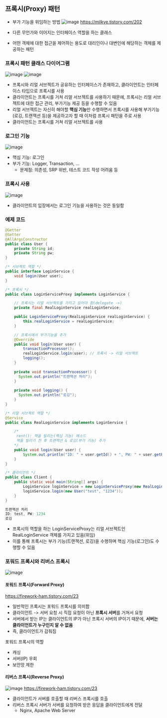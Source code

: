 ## 프록시(Proxy) 패턴
- 부가 기능을 위임하는 방법
![image](https://user-images.githubusercontent.com/50076031/156361160-8d27f745-db34-4a83-a1e2-da37443123ad.png)
https://milkye.tistory.com/202

- 다른 무언가와 이어지는 인터페이스 역할을 하는 클래스
- 어떤 객체에 대한 접근을 제어하는 용도로 대리인이나 대변인에 해당하는 객체를 제공하는 패턴

### 프록시 패턴 클래스 다이어그램
![image](https://user-images.githubusercontent.com/50076031/156361498-10f20c76-5a36-4288-8597-34bc2b3832c4.png)
![image](https://user-images.githubusercontent.com/50076031/156361505-1fd8dd65-ac4d-4b95-b9a1-545b577ede3f.png)
- 프록시와 리얼 서브젝트가 공유하는 인터페이스가 존재하고, 클라이언트는 인터페이스 타입으로 프록시를 사용
- 클라이언트는 프록시를 거쳐 리얼 서브젝트를 사용하기 때문에, 프록시는 리얼 서브젝트에 대한 접근 관리, 부가기능 제공 등을 수행할 수 있음
- 리얼 서브젝트는 자신히 해야할 **핵심 기능**만 수행하면서 프록시를 사용해 부가기능(로깅, 트랜잭션 등)을 제공하고자 할 때 이처럼 프록시 패턴을 주로 사용
- 클라이언트는 프록시를 거쳐 리얼 서브젝트를 사용

### 로그인 기능
![image](https://user-images.githubusercontent.com/50076031/156361828-54587308-22e9-4f18-84f1-fc13781c600a.png)
- 핵심 기능: 로그인
- 부가 기능: Logger, Transaction, ...
  - 문제점: 의존성, SRP 위반, 테스트 코드 작성 어려움 등

### 프록시 사용
![image](https://user-images.githubusercontent.com/50076031/156363104-8310108e-460a-4797-b635-17e999d9027f.png)
- 클라이언트의 입장에서는 로그인 기능을 사용하는 것은 동일함

### 예제 코드
```java
@Getter
@Setter
@AllArgsConstructor
public class User {
    private String id;
    private String pw;
}

/* 서브젝트 역할 */
public interface LoginService {
    void login(User user);
}

/* 프록시 */
public class LoginServiceProxy implements LoginService {

    // 프록시는 리얼 서브젝트를 가지고 있어야 함(delegate ->)
    private final RealLoginService realLoginService;

    public LoginServiceProxy(RealLoginService realLoginService) {
        this.realLoginService = realLoginService;
    }

    // 프록시에서 부가기능을 추가
    @Override
    public void login(User user) {
        transactionProcessor();
        realLoginService.login(user); // 프록시 -> 리얼 서브젝트
        logging();
    }
    
    private void transactionProcessor() {
      System.out.println("트랜잭션 처리");
    }
    
    private void logging() {
      System.out.println("로깅");
    }
}

/* 리얼 서브젝트 역할 */
@Service
public class RealLoginService implements LoginService {

    /*
     rent(): 책을 빌리는(핵심 기능) 메소드
     책을 빌리기 전 후 트랜잭션 & 로깅(부가 기능) 추가
    */
    public void login(User user) {
        System.out.println("ID: " + user.getId() + ", PW: " + user.getPw());
    }
}

/* 클라이언트 */
public class Client {
    public static void main(String[] args) {
        LoginService loginService = new LoginServiceProxy(new RealLoginService());
        loginService.login(new User("test", "1234"));
    }
}

트랜잭션 처리
ID: test, PW: 1234
로깅
```
- 프록시의 역할을 하는 LoginServiceProxy는 리얼 서브젝트인 RealLoginService 객체를 가지고 있음(위임)
- 이를 통해 프록시는 부가 기능(트랜잭션, 로깅)을 수행하며 핵심 기능(로그인)도 수행할 수 있음

### 포워드 프록시와 리버스 프록시
![image](https://user-images.githubusercontent.com/50076031/156369321-b928e2e2-94f1-4b45-97b2-6ed390271e2b.png)

#### 포워드 프록시(Forward Proxy)
https://firework-ham.tistory.com/23
- 일반적인 프록시는 포워드 프록시를 의미함
- 클라이언트 -> 서버 요청 시 직접 요청이 아닌 **프록시 서버**를 거쳐서 요청
- 서버에서 받는 IP는 클라이언트의 IP가 아닌 프록시 서버의 IP이기 때문에, **서버는 클라이언트가 누구인지 알 수 없음**
- 즉, 클라이언트가 감춰짐

포워드 프록시의 역할
- 캐싱
- 서버(IP) 우회
- 보안망 제한

#### 리버스 프록시(Reverse Proxy)
![image](https://user-images.githubusercontent.com/50076031/156369773-e3cdadb9-3550-4059-9487-8dea90335070.png)
https://firework-ham.tistory.com/23
- 클라이언트가 서버를 호출할 때 리버스 프록시를 호출
- 리버스 프록시 서버가 서버를 요청하여 받은 응답을 클라이언트에게 전달
  - Nginx, Apache Web Server 